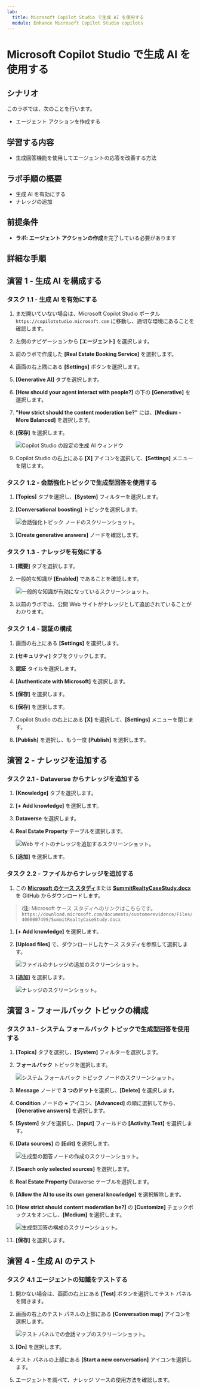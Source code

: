 ```yaml
---
lab:
  title: Microsoft Copilot Studio で生成 AI を使用する
  module: Enhance Microsoft Copilot Studio copilots
---
```


# Microsoft Copilot Studio で生成 AI を使用する

## シナリオ

このラボでは、次のことを行います。

- エージェント アクションを作成する

## 学習する内容

- 生成回答機能を使用してエージェントの応答を改善する方法

## ラボ手順の概要

- 生成 AI を有効にする
- ナレッジの追加
  
## 前提条件

- **ラボ: エージェント アクションの作成**を完了している必要があります

## 詳細な手順

## 演習 1 - 生成 AI を構成する

### タスク 1.1 - 生成 AI を有効にする

1. まだ開いていない場合は、Microsoft Copilot Studio ポータル `https://copilotstudio.microsoft.com` に移動し、適切な環境にあることを確認します。

1. 左側のナビゲーションから **[エージェント]** を選択します。

1. 前のラボで作成した **[Real Estate Booking Service]** を選択します。

1. 画面の右上隅にある **[Settings]** ボタンを選択します。

1. **[Generative AI]** タブを選択します。

1. **[How should your agent interact with people?]** の下の **[Generative]** を選択します。

1. **"How strict should the content moderation be?"** には、**[Medium - More Balanced]** を選択します。

1. **[保存]** を選択します。

    ![Copilot Studio の設定の生成 AI ウィンドウ](../media/settings-generative-ai-2.png)

1. Copilot Studio の右上にある **[X]** アイコンを選択して、**[Settings]** メニューを閉じます。

### タスク 1.2 - 会話強化トピックで生成型回答を使用する

1. **[Topics]** タブを選択し、**[System]** フィルターを選択します。

1. **[Conversational boosting]** トピックを選択します。

    ![会話強化トピック ノードのスクリーンショット。](../media/conversational-boosting-topic-original.png)

1. **[Create generative answers]** ノードを確認します。

### タスク 1.3 - ナレッジを有効にする

1. **[概要]** タブを選択します。

1. 一般的な知識が **[Enabled]** であることを確認します。

    ![一般的な知識が有効になっているスクリーンショット。](../media/general-knowledge-2.png)

1. 以前のラボでは、公開 Web サイトがナレッジとして追加されていることがわかります。

### タスク 1.4 - 認証の構成

1. 画面の右上にある **[Settings]** を選択します。

1. **[セキュリティ]** タブをクリックします。

1. **認証** タイルを選択します。

1. **[Authenticate with Microsoft]** を選択します。

1. **[保存]** を選択します。

1. **[保存]** を選択します。

1. Copilot Studio の右上にある **[X]** を選択して、**[Settings]** メニューを閉じます。

1. **[Publish]** を選択し、もう一度 **[Publish]** を選択します。

## 演習 2 - ナレッジを追加する

### タスク 2.1 - Dataverse からナレッジを追加する

1. **[Knowledge]** タブを選択します。

1. **[+ Add knowledge]** を選択します。

1. **Dataverse** を選択します。

1. **Real Estate Property** テーブルを選択します。

    ![Web サイトのナレッジを追加するスクリーンショット。](../media/add-dataverse-knowedge-step1.png)

1. **[追加]** を選択します。

### タスク 2.2 - ファイルからナレッジを追加する

1. この [**Microsoft のケース スタディ**](https://download.microsoft.com/documents/customerevidence/Files/4000007499/SummitRealtyCaseStudy.docx)または [**SummitRealtyCaseStudy.docx**](../../Allfiles/SummitRealtyCaseStudy.docx) を GitHub からダウンロードします。

> ℹ️**注:** Microsoft ケース スタディへのリンクはこちらです。`https://download.microsoft.com/documents/customerevidence/Files/4000007499/SummitRealtyCaseStudy.docx`

1. **[+ Add knowledge]** を選択します。

1. **[Upload files]** で、ダウンロードしたケース スタディを参照して選択します。

    ![ファイルのナレッジの追加のスクリーンショット。](../media/add-file-knowledge.png)

1. **[追加]** を選択します。

    ![ナレッジのスクリーンショット。](../media/knowledge-added.png)

## 演習 3 - フォールバック トピックの構成

### タスク 3.1 - システム フォールバック トピックで生成型回答を使用する

1. **[Topics]** タブを選択し、**[System]** フィルターを選択します。

1. **フォールバック** トピックを選択します。

    ![システム フォールバック トピック ノードのスクリーンショット。](../media/fallback-topic-original.png)

1. **Message** ノードで **3 つのドット**を選択し、**[Delete]** を選択します。

1. **Condition** ノードの **+** アイコン、**[Advanced]** の順に選択してから、**[Generative answers]** を選択します。

1. **[System]** タブを選択し、**[Input]** フィールドの **[Activity.Text]** を選択します。

1. **[Data sources]** の **[Edit]** を選択します。

    ![生成型の回答ノードの作成のスクリーンショット。](../media/fallback-topic-answers-2.png)

1. **[Search only selected sources]** を選択します。

1. **Real Estate Property** Dataverse テーブルを選択します。

1. **[Allow the AI to use its own general knowledge]** を選択解除します。

1. **[How strict should content moderation be?]** の **[Customize]** チェックボックスをオンにし、**[Medium]** を選択します。

    ![生成型回答の構成のスクリーンショット。](../media/fallback-topic-answers-knowledge-2.png)

1. **[保存]** を選択します。

## 演習 4 - 生成 AI のテスト

### タスク 4.1 エージェントの知識をテストする

1. 開かない場合は、画面の右上にある **[Test]** ボタンを選択してテスト パネルを開きます。

1. 画面の右上のテスト パネルの上部にある **[Conversation map]** アイコンを選択します。

    ![テスト パネルでの会話マップのスクリーンショット。](../media/test-pane-conversation-map.png)

1. **[On]** を選択します。

1. テスト パネルの上部にある **[Start a new conversation]** アイコンを選択します。

1. エージェントを調べて、ナレッジ ソースの使用方法を確認します。
